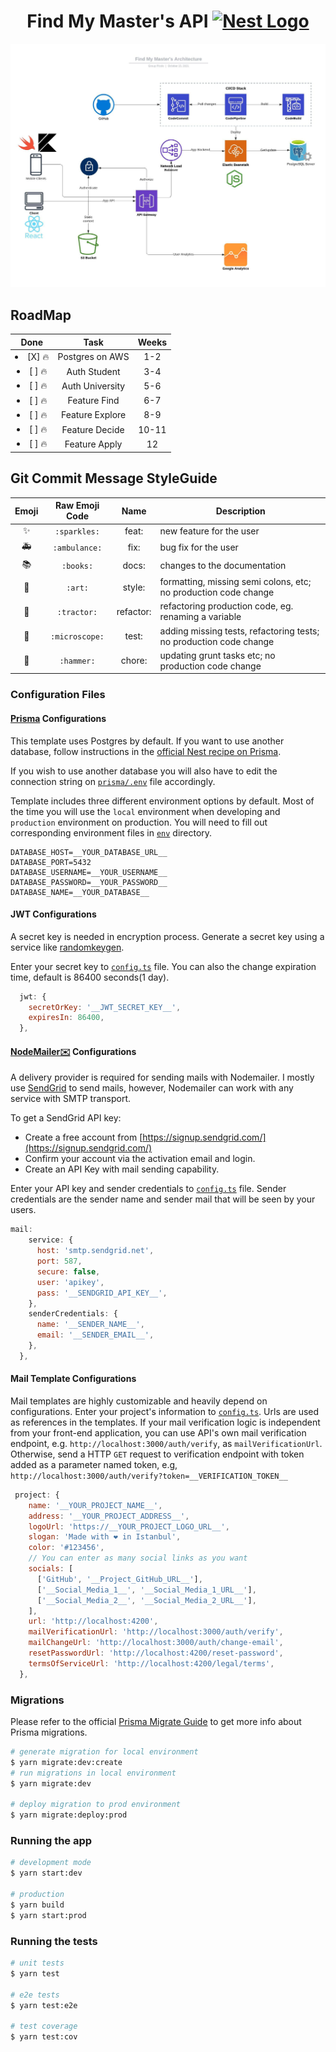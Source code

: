 <h1 align="center"> 
  Find My Master's API <a href="https://nestjs.com/" target="blank"><img src="https://nestjs.com/img/logo_text.svg" height="28px" alt="Nest Logo"/></a>
</h1>

![](https://github.com/PicoloGroup/API-FindMyMasters/blob/develop/assets/architecture.jpeg)

## RoadMap

|         Done         |       Task      | Weeks |
|:--------------------:|:---------------:|:-----:|
| <li>[X] :fire: </li> | Postgres on AWS |  1-2  |
| <li>[ ] :fire: </li> |   Auth Student  |  3-4  |
| <li>[ ] :fire: </li> | Auth University |  5-6  |
| <li>[ ] :fire: </li> |   Feature Find  |  6-7  |
| <li>[ ] :fire: </li> | Feature Explore |  8-9  |
| <li>[ ] :fire: </li> |  Feature Decide | 10-11 |
| <li>[ ] :fire: </li> |  Feature Apply  |   12  |

## Git Commit Message StyleGuide

| Emoji | Raw Emoji Code | Name | Description |
|:---:|:---:|:---:|---|
| :sparkles: | `:sparkles:` | feat: | new feature for the user |
| :ambulance: | `:ambulance:` | fix: | bug fix for the user |
| :books: | `:books:` | docs:  | changes to the documentation |
| :art: | `:art:` | style:  | formatting, missing semi colons, etc; no production code change |
| :tractor: | `:tractor:` | refactor:  | refactoring production code, eg. renaming a variable |
| :microscope: | `:microscope:` | test:  | adding missing tests, refactoring tests; no production code change |
| :hammer: | `:hammer:` | chore:  | updating grunt tasks etc; no production code change |

### Configuration Files

#### [Prisma](https://github.com/prisma/prisma) Configurations

This template uses Postgres by default. If you want to use another database, follow instructions in the [official Nest recipe on Prisma](https://docs.nestjs.com/recipes/prisma).

If you wish to use another database you will also have to edit the connection string on [`prisma/.env`](prisma/.env) file accordingly.

Template includes three different environment options by default. Most of the time you will use the `local`
environment when developing and `production` environment on production. You will need to fill out corresponding
environment files in [`env`](env) directory.

```dosini
DATABASE_HOST=__YOUR_DATABASE_URL__
DATABASE_PORT=5432
DATABASE_USERNAME=__YOUR_USERNAME__
DATABASE_PASSWORD=__YOUR_PASSWORD__
DATABASE_NAME=__YOUR_DATABASE__
```

#### JWT Configurations

A secret key is needed in encryption process. Generate a secret key using a service like [randomkeygen](https://randomkeygen.com/).

Enter your secret key to [`config.ts`](src/config.ts) file. You can also the change expiration time, default is 86400 seconds(1 day).

```js
  jwt: {
    secretOrKey: '__JWT_SECRET_KEY__',
    expiresIn: 86400,
  },
```

#### [NodeMailer✉️](https://github.com/nodemailer/nodemailer) Configurations

A delivery provider is required for sending mails with Nodemailer. I mostly use [SendGrid](https://sendgrid.com) to send mails, however, Nodemailer can work with any service with SMTP transport.

To get a SendGrid API key:

- Create a free account from [https://signup.sendgrid.com/](https://signup.sendgrid.com/)
- Confirm your account via the activation email and login.
- Create an API Key with mail sending capability.

Enter your API key and sender credentials to [`config.ts`](src/config.ts) file. Sender credentials are the sender name and sender mail that will be seen by your users.

```js
mail:
    service: {
      host: 'smtp.sendgrid.net',
      port: 587,
      secure: false,
      user: 'apikey',
      pass: '__SENDGRID_API_KEY__',
    },
    senderCredentials: {
      name: '__SENDER_NAME__',
      email: '__SENDER_EMAIL__',
    },
  },
```

#### Mail Template Configurations

Mail templates are highly customizable and heavily depend on configurations. Enter your project's information to [`config.ts`](src/config.ts). Urls are used as references in the templates. If your mail verification logic is independent from your front-end application, you can use API's own mail verification endpoint, e.g. `http://localhost:3000/auth/verify`, as `mailVerificationUrl`. Otherwise, send a HTTP `GET` request to verification endpoint with token added as a parameter named token, e.g, `http://localhost:3000/auth/verify?token=__VERIFICATION_TOKEN__`

```js
 project: {
    name: '__YOUR_PROJECT_NAME__',
    address: '__YOUR_PROJECT_ADDRESS__',
    logoUrl: 'https://__YOUR_PROJECT_LOGO_URL__',
    slogan: 'Made with ❤️ in Istanbul',
    color: '#123456',
    // You can enter as many social links as you want
    socials: [
      ['GitHub', '__Project_GitHub_URL__'],
      ['__Social_Media_1__', '__Social_Media_1_URL__'],
      ['__Social_Media_2__', '__Social_Media_2_URL__'],
    ],
    url: 'http://localhost:4200',
    mailVerificationUrl: 'http://localhost:3000/auth/verify',
    mailChangeUrl: 'http://localhost:3000/auth/change-email',
    resetPasswordUrl: 'http://localhost:4200/reset-password',
    termsOfServiceUrl: 'http://localhost:4200/legal/terms',
  },
```

### Migrations

Please refer to the official [Prisma Migrate Guide](https://www.prisma.io/docs/guides/database/developing-with-prisma-migrate) to get more info about Prisma migrations.

```bash
# generate migration for local environment
$ yarn migrate:dev:create
# run migrations in local environment
$ yarn migrate:dev

# deploy migration to prod environment
$ yarn migrate:deploy:prod
```

### Running the app

```bash
# development mode
$ yarn start:dev

# production
$ yarn build
$ yarn start:prod
```

### Running the tests

```bash
# unit tests
$ yarn test

# e2e tests
$ yarn test:e2e

# test coverage
$ yarn test:cov
```
